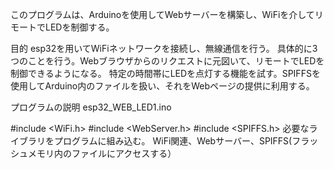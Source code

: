 このプログラムは、Arduinoを使用してWebサーバーを構築し、WiFiを介してリモートでLEDを制御する。

目的
esp32を用いてWiFiネットワークを接続し、無線通信を行う。
具体的に3つのことを行う。Webブラウザからのリクエストに元図いて、リモートでLEDを制御できるようになる。
特定の時間帯にLEDを点灯する機能を試す。SPIFFSを使用してArduino内のファイルを扱い、それをWebページの提供に利用する。

プログラムの説明
esp32_WEB_LED1.ino

#include <WiFi.h>
#include <WebServer.h>
#include <SPIFFS.h>
必要なライブラリをプログラムに組み込む。
WiFi関連、Webサーバー、SPIFFS(フラッシュメモリ内のファイルにアクセスする）


